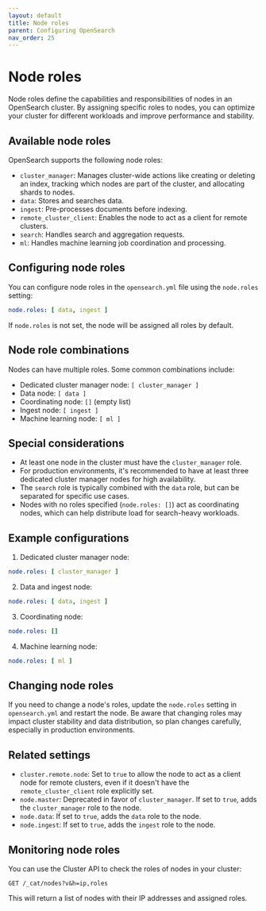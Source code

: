```yaml
---
layout: default
title: Node roles
parent: Configuring OpenSearch
nav_order: 25
---
```


# Node roles

Node roles define the capabilities and responsibilities of nodes in an OpenSearch cluster. By assigning specific roles to nodes, you can optimize your cluster for different workloads and improve performance and stability.

## Available node roles

OpenSearch supports the following node roles:

- `cluster_manager`: Manages cluster-wide actions like creating or deleting an index, tracking which nodes are part of the cluster, and allocating shards to nodes. 
- `data`: Stores and searches data.
- `ingest`: Pre-processes documents before indexing.
- `remote_cluster_client`: Enables the node to act as a client for remote clusters.
- `search`: Handles search and aggregation requests.
- `ml`: Handles machine learning job coordination and processing.

## Configuring node roles

You can configure node roles in the `opensearch.yml` file using the `node.roles` setting:

```yaml
node.roles: [ data, ingest ]
```

If `node.roles` is not set, the node will be assigned all roles by default.

## Node role combinations

Nodes can have multiple roles. Some common combinations include:

- Dedicated cluster manager node: `[ cluster_manager ]`
- Data node: `[ data ]`
- Coordinating node: `[]` (empty list)
- Ingest node: `[ ingest ]`
- Machine learning node: `[ ml ]`

## Special considerations

- At least one node in the cluster must have the `cluster_manager` role.
- For production environments, it's recommended to have at least three dedicated cluster manager nodes for high availability.
- The `search` role is typically combined with the `data` role, but can be separated for specific use cases.
- Nodes with no roles specified (`node.roles: []`) act as coordinating nodes, which can help distribute load for search-heavy workloads.

## Example configurations

1. Dedicated cluster manager node:

```yaml
node.roles: [ cluster_manager ]
```

2. Data and ingest node:

```yaml
node.roles: [ data, ingest ]
```

3. Coordinating node:

```yaml
node.roles: []
```

4. Machine learning node:

```yaml
node.roles: [ ml ]
```

## Changing node roles

If you need to change a node's roles, update the `node.roles` setting in `opensearch.yml` and restart the node. Be aware that changing roles may impact cluster stability and data distribution, so plan changes carefully, especially in production environments.

## Related settings

- `cluster.remote.node`: Set to `true` to allow the node to act as a client node for remote clusters, even if it doesn't have the `remote_cluster_client` role explicitly set.
- `node.master`: Deprecated in favor of `cluster_manager`. If set to `true`, adds the `cluster_manager` role to the node.
- `node.data`: If set to `true`, adds the `data` role to the node.
- `node.ingest`: If set to `true`, adds the `ingest` role to the node.

## Monitoring node roles

You can use the Cluster API to check the roles of nodes in your cluster:

```
GET /_cat/nodes?v&h=ip,roles
```

This will return a list of nodes with their IP addresses and assigned roles.